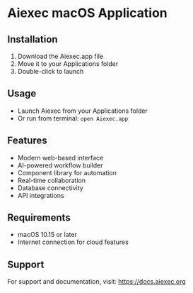 # Aiexec macOS Application

## Installation

1. Download the Aiexec.app file
2. Move it to your Applications folder
3. Double-click to launch

## Usage

- Launch Aiexec from your Applications folder
- Or run from terminal: `open Aiexec.app`

## Features

- Modern web-based interface
- AI-powered workflow builder
- Component library for automation
- Real-time collaboration
- Database connectivity
- API integrations

## Requirements

- macOS 10.15 or later
- Internet connection for cloud features

## Support

For support and documentation, visit: https://docs.aiexec.org

